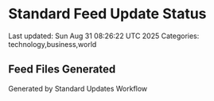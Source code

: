 # Standard Feed Update Status
Last updated: Sun Aug 31 08:26:22 UTC 2025
Categories: technology,business,world

## Feed Files Generated

Generated by Standard Updates Workflow
